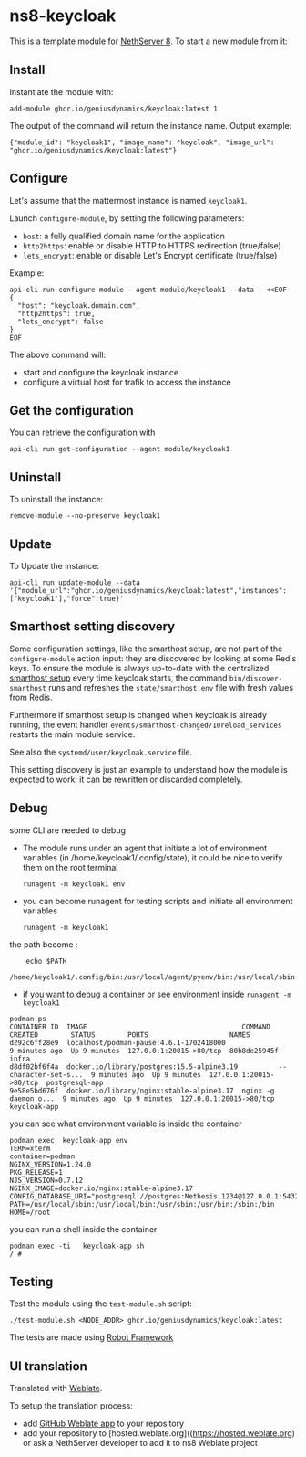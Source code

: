 # ns8-keycloak

This is a template module for [NethServer 8](https://github.com/NethServer/ns8-core).
To start a new module from it:


## Install

Instantiate the module with:

    add-module ghcr.io/geniusdynamics/keycloak:latest 1

The output of the command will return the instance name.
Output example:

    {"module_id": "keycloak1", "image_name": "keycloak", "image_url": "ghcr.io/geniusdynamics/keycloak:latest"}

## Configure

Let's assume that the mattermost instance is named `keycloak1`.

Launch `configure-module`, by setting the following parameters:
- `host`: a fully qualified domain name for the application
- `http2https`: enable or disable HTTP to HTTPS redirection (true/false)
- `lets_encrypt`: enable or disable Let's Encrypt certificate (true/false)


Example:

```
api-cli run configure-module --agent module/keycloak1 --data - <<EOF
{
  "host": "keycloak.domain.com",
  "http2https": true,
  "lets_encrypt": false
}
EOF
```

The above command will:
- start and configure the keycloak instance
- configure a virtual host for trafik to access the instance

## Get the configuration
You can retrieve the configuration with

```
api-cli run get-configuration --agent module/keycloak1
```

## Uninstall

To uninstall the instance:

    remove-module --no-preserve keycloak1

## Update

To Update the instance:

```shell
api-cli run update-module --data '{"module_url":"ghcr.io/geniusdynamics/keycloak:latest","instances":["keycloak1"],"force":true}'
```
    
## Smarthost setting discovery

Some configuration settings, like the smarthost setup, are not part of the
`configure-module` action input: they are discovered by looking at some
Redis keys.  To ensure the module is always up-to-date with the
centralized [smarthost
setup](https://geniusdynamics.github.io/ns8-core/core/smarthost/) every time
keycloak starts, the command `bin/discover-smarthost` runs and refreshes
the `state/smarthost.env` file with fresh values from Redis.

Furthermore if smarthost setup is changed when keycloak is already
running, the event handler `events/smarthost-changed/10reload_services`
restarts the main module service.

See also the `systemd/user/keycloak.service` file.

This setting discovery is just an example to understand how the module is
expected to work: it can be rewritten or discarded completely.

## Debug

some CLI are needed to debug

- The module runs under an agent that initiate a lot of environment variables (in /home/keycloak1/.config/state), it could be nice to verify them
on the root terminal

    `runagent -m keycloak1 env`

- you can become runagent for testing scripts and initiate all environment variables
  
    `runagent -m keycloak1`

 the path become : 
```
    echo $PATH
    /home/keycloak1/.config/bin:/usr/local/agent/pyenv/bin:/usr/local/sbin:/usr/local/bin:/usr/sbin:/usr/bin:/usr/
```

- if you want to debug a container or see environment inside
 `runagent -m keycloak1`
 ```
podman ps
CONTAINER ID  IMAGE                                      COMMAND               CREATED        STATUS        PORTS                    NAMES
d292c6ff28e9  localhost/podman-pause:4.6.1-1702418000                          9 minutes ago  Up 9 minutes  127.0.0.1:20015->80/tcp  80b8de25945f-infra
d8df02bf6f4a  docker.io/library/postgres:15.5-alpine3.19          --character-set-s...  9 minutes ago  Up 9 minutes  127.0.0.1:20015->80/tcp  postgresql-app
9e58e5bd676f  docker.io/library/nginx:stable-alpine3.17  nginx -g daemon o...  9 minutes ago  Up 9 minutes  127.0.0.1:20015->80/tcp  keycloak-app
```

you can see what environment variable is inside the container
```
podman exec  keycloak-app env
TERM=xterm
container=podman
NGINX_VERSION=1.24.0
PKG_RELEASE=1
NJS_VERSION=0.7.12
NGINX_IMAGE=docker.io/nginx:stable-alpine3.17
CONFIG_DATABASE_URI="postgresql://postgres:Nethesis,1234@127.0.0.1:5432/toto"
PATH=/usr/local/sbin:/usr/local/bin:/usr/sbin:/usr/bin:/sbin:/bin
HOME=/root
```

you can run a shell inside the container

```
podman exec -ti   keycloak-app sh
/ # 
```
## Testing

Test the module using the `test-module.sh` script:


    ./test-module.sh <NODE_ADDR> ghcr.io/geniusdynamics/keycloak:latest

The tests are made using [Robot Framework](https://robotframework.org/)

## UI translation

Translated with [Weblate](https://hosted.weblate.org/projects/ns8/).

To setup the translation process:

- add [GitHub Weblate app](https://docs.weblate.org/en/latest/admin/continuous.html#github-setup) to your repository
- add your repository to [hosted.weblate.org]((https://hosted.weblate.org) or ask a NethServer developer to add it to ns8 Weblate project

